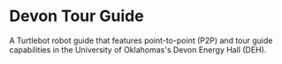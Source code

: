 # Devon Tour Guide
A Turtlebot robot guide that features point-to-point (P2P) and tour guide capabilities in the University of Oklahomas's Devon Energy Hall (DEH).

